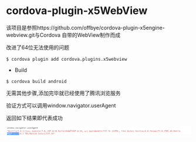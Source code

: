 
# cordova-plugin-x5WebView

该项目是参照https://github.com/offbye/cordova-plugin-x5engine-webview.git与Cordova 自带的WebView制作而成

改进了64位无法使用的问题

```
$ cordova plugin add cordova.plugins.x5webview
```

* Build
```
$ cordova build android
```

无需其他步骤,添加完毕就已经使用了腾讯浏览服务


验证方式可以调用window.navigator.userAgent

返回如下结果即代表成功

![alt text](/result.png "返回结果")
